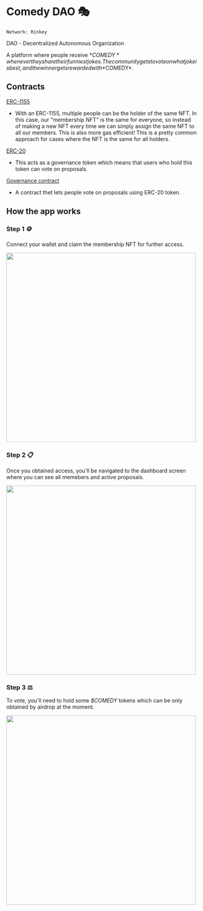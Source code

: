 # Comedy DAO 🎭

`Network: Rinkey`

DAO - Decentralized Autonomous Organization

A platform where people receive $*COMEDY* whenever they share their funniest jokes. The community gets to vote on what joke is best, and the winner gets rewarded with *$COMEDY*.

## Contracts

[ERC-1155](https://rinkeby.etherscan.io/address/0x4BbB42D171858Ea5025A18CC22ac65759384C42A)
- With an ERC-1155, multiple people can be the holder of the same NFT. In this case, our "membership NFT" is the same for everyone, so instead of making a new NFT every time we can simply assign the same NFT to all our members. This is also more gas efficient! This is a pretty common approach for cases where the NFT is the same for all holders.

[ERC-20](https://rinkeby.etherscan.io/token/0x6fc5c8a826b216df26cb90e0da9e3cf2cf988e8e)
- This acts as a governance token which means that users who hold this token can vote on proposals.


[Governance contract](https://rinkeby.etherscan.io/address/0x97182d6581b206ed74A54239B03B93F5E29F7C72)
- A contract thet lets people vote on proposals using ERC-20 token.

## How the app works

### Step 1 🪙
Connect your wallet and claim the membership NFT for further access.
<p>
  <img src="https://user-images.githubusercontent.com/12386682/156094194-a8a90d93-0350-4e57-8328-0a037b1eae6a.png" width="500px" />
</p>

### Step 2 📋
Once you obtained access, you'll be navigated to the dashboard screen where you can see all memebers and active proposals.
<p>
  <img src="https://user-images.githubusercontent.com/12386682/156094453-f060432c-4054-45c2-9426-111d2f7eb45d.png" width="500px" />
</p>

### Step 3 ⚖️
To vote, you'll need to hold some *$COMEDY* tokens which can be only obtained by airdrop at the moment.
<p>
   <img src="https://user-images.githubusercontent.com/12386682/156094200-5b62e98b-28c9-4203-950a-3453dcf1b73f.png" width="500px" />
</p>

